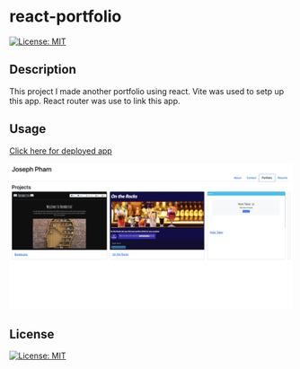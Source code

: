 # react-portfolio

[![License: MIT](https://img.shields.io/badge/License-MIT-yellow.svg)](https://opensource.org/licenses/MIT)

## Description 

This project I made another portfolio using react. Vite was used to setp up this app. React router was use to link this app.

## Usage 

[Click here for deployed app](https://react-jp-76113a825e8b.herokuapp.com/)

<img src="https://github.com/jtpham13/react-portfolio/blob/main/portfolio/src/assets/repo.png"/>


## License 

[![License: MIT](https://img.shields.io/badge/License-MIT-yellow.svg)](https://opensource.org/licenses/MIT)